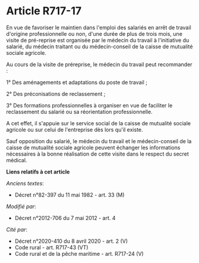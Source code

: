 # Article R717-17

En vue de favoriser le maintien dans l'emploi des salariés en arrêt de travail d'origine professionnelle ou non, d'une durée
de plus de trois mois, une visite de pré-reprise est organisée par le médecin du travail à l'initiative du salarié, du
médecin traitant ou du médecin-conseil de la caisse de mutualité sociale agricole. 

Au cours de la visite de préreprise, le médecin du travail peut recommander : 

1° Des aménagements et adaptations du poste de travail ; 

2° Des préconisations de reclassement ; 

3° Des formations professionnelles à organiser en vue de faciliter le reclassement du salarié ou sa réorientation
professionnelle. 

A cet effet, il s'appuie sur le service social de la caisse de mutualité sociale agricole ou sur celui de l'entreprise dès
lors qu'il existe. 

Sauf opposition du salarié, le médecin du travail et le médecin-conseil de la caisse de mutualité sociale agricole peuvent
échanger les informations nécessaires à la bonne réalisation de cette visite dans le respect du secret médical.

**Liens relatifs à cet article**

_Anciens textes_:

  - Décret n°82-397 du 11 mai 1982 - art. 33 (M)

_Modifié par_:

  - Décret n°2012-706 du 7 mai 2012 - art. 4

_Cité par_:

  - Décret n°2020-410 du 8 avril 2020 - art. 2 (V)
  - Code rural - art. R717-43 (VT)
  - Code rural et de la pêche maritime - art. R717-24 (V)
